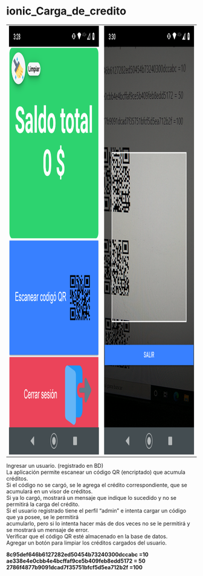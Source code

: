 # ionic_Carga_de_credito
<table>
  <tr>
    <td><img src="./src/assets/credito1.png" height="1135" width="540"></td>
    <td><img src="./src/assets/credito2.png" height="1135" width="540"></td>
  </tr>
</table>


<p>Ingresar un usuario. (registrado en BD)<br>
La aplicación permite escanear un código QR (encriptado) que acumula créditos.<br>
Si el código no se cargó, se le agrega el crédito correspondiente, que se acumulará en un visor de créditos.<br>
Si ya lo cargó, mostrará un mensaje que indique lo sucedido y no se permitirá la carga del crédito.<br>
Si el usuario registrado tiene el perfil “admin” e intenta cargar un código que ya posee, se le permitirá<br>
acumularlo, pero si lo intenta hacer más de dos veces no se le permitirá y se mostrará un mensaje de error.<br>
Verificar que el código QR esté almacenado en la base de datos.<br>
Agregar un botón para limpiar los créditos cargados del usuario.</p>

<p><strong>8c95def646b6127282ed50454b73240300dccabc =10<br>
ae338e4e0cbb4e4bcffaf9ce5b409feb8edd5172 = 50<br>
2786f4877b9091dcad7f35751bfcf5d5ea712b2f =100</strong></p>

